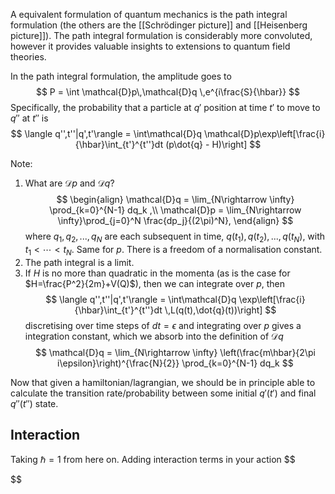 A equivalent formulation of quantum mechanics is the path integral formulation (the others are the [[Schrödinger picture]] and [[Heisenberg picture]]). The path integral formulation is considerably more convoluted, however it provides valuable insights to extensions to quantum field theories. 

In the path integral formulation, the amplitude goes to
$$
P = \int \mathcal{D}p\,\mathcal{D}q \,e^{i\frac{S}{\hbar}}
$$
Specifically, the probability that a particle at $q'$ position at time $t'$ to move to $q''$ at $t''$ is
$$
\langle q'',t''|q',t'\rangle = \int\mathcal{D}q \mathcal{D}p\exp\left[\frac{i}{\hbar}\int_{t'}^{t''}dt (p\dot{q} - H)\right]
$$


Note:
1. What are $\mathcal{D}p$ and $\mathcal{D}q$?
$$
\begin{align}
\mathcal{D}q = \lim_{N\rightarrow \infty} \prod_{k=0}^{N-1} dq_k ,\\
\mathcal{D}p = \lim_{N\rightarrow \infty}\prod_{j=0}^N \frac{dp_j}{(2\pi)^N},
\end{align}
$$
where $q_1, q_2, ..., q_N$ are each subsequent in time, $q(t_1), q(t_2), ..., q(t_N)$, with $t_1 < \cdots <t_N$. Same for $p$. There is a freedom of a normalisation constant. 
2. The path integral is a limit.
3. If $H$ is no more than quadratic in the momenta (as is the case for $H=\frac{P^2}{2m}+V(Q)$), then we can integrate over $p$, then
$$
\langle q'',t''|q',t'\rangle = \int\mathcal{D}q \exp\left[\frac{i}{\hbar}\int_{t'}^{t''}dt \,L(q(t),\dot{q}(t))\right]
$$
discretising over time steps of $dt = \epsilon$ and integrating over $p$ gives a integration constant, which we absorb into the definition of $\mathcal{D}q$
$$
\mathcal{D}q = \lim_{N\rightarrow \infty} \left(\frac{m\hbar}{2\pi i\epsilon}\right)^{\frac{N}{2}} \prod_{k=0}^{N-1} dq_k
$$

Now that given a hamiltonian/lagrangian, we should be in principle able to calculate the transition rate/probability between some initial $q'(t')$ and final $q''(t'')$ state. 

## Interaction
Taking $\hbar=1$ from here on. Adding interaction terms in your action
$$

$$
